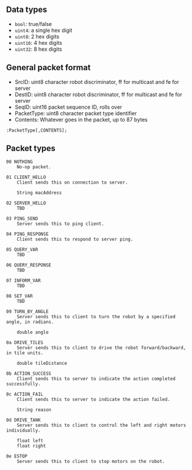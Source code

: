 ## Data types

- `bool`: true/false 
- `uint4`: a single hex digit  
- `uint8`: 2 hex digits  
- `uint16`: 4 hex digits  
- `uint32`: 8 hex digits  

## General packet format

- SrcID: uint8 character robot discriminator, ff for multicast and fe for server
- DestID: uint8 character robot discriminator, ff for multicast and fe for server
- SeqID: uint16 packet sequence ID, rolls over
- PacketType: uint8 character packet type identifier
- Contents: Whatever goes in the packet, up to 87 bytes

`:PacketType[,CONTENTS];`

## Packet types

```
00 NOTHING
    No-op packet.
```
```
01 CLIENT_HELLO
    Client sends this on connection to server.

    String macAddress
```
```
02 SERVER_HELLO
    TBD
```
```
03 PING_SEND
    Server sends this to ping client.
```
```
04 PING_RESPONSE
    Client sends this to respond to server ping.
```
```
05 QUERY_VAR
    TBD
```
```
06 QUERY_RESPONSE
    TBD
```
```
07 INFORM_VAR
    TBD
```
```
08 SET_VAR
    TBD
```
```
09 TURN_BY_ANGLE
    Server sends this to client to turn the robot by a specified angle, in radians.

    double angle
```
```
0a DRIVE_TILES
    Server sends this to client to drive the robot forward/backward, in tile units.

    double tileDistance
```
```
0b ACTION_SUCCESS
    Client sends this to server to indicate the action completed successfully.
```
```
0c ACTION_FAIL
    Client sends this to server to indicate the action failed.

    String reason
```
```
0d DRIVE_TANK
    Server sends this to client to control the left and right motors individually.

    float left
    float right
```
```
0e ESTOP
    Server sends this to client to stop motors on the robot.
```
